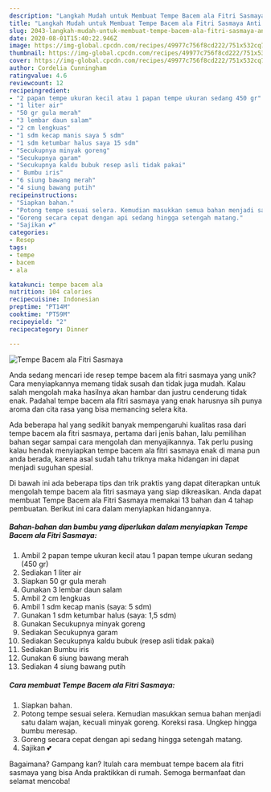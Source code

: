 ```yaml
---
description: "Langkah Mudah untuk Membuat Tempe Bacem ala Fitri Sasmaya Anti Gagal"
title: "Langkah Mudah untuk Membuat Tempe Bacem ala Fitri Sasmaya Anti Gagal"
slug: 2043-langkah-mudah-untuk-membuat-tempe-bacem-ala-fitri-sasmaya-anti-gagal
date: 2020-08-01T15:40:22.946Z
image: https://img-global.cpcdn.com/recipes/49977c756f8cd222/751x532cq70/tempe-bacem-ala-fitri-sasmaya-foto-resep-utama.jpg
thumbnail: https://img-global.cpcdn.com/recipes/49977c756f8cd222/751x532cq70/tempe-bacem-ala-fitri-sasmaya-foto-resep-utama.jpg
cover: https://img-global.cpcdn.com/recipes/49977c756f8cd222/751x532cq70/tempe-bacem-ala-fitri-sasmaya-foto-resep-utama.jpg
author: Cordelia Cunningham
ratingvalue: 4.6
reviewcount: 12
recipeingredient:
- "2 papan tempe ukuran kecil atau 1 papan tempe ukuran sedang 450 gr"
- "1 liter air"
- "50 gr gula merah"
- "3 lembar daun salam"
- "2 cm lengkuas"
- "1 sdm kecap manis saya 5 sdm"
- "1 sdm ketumbar halus saya 15 sdm"
- "Secukupnya minyak goreng"
- "Secukupnya garam"
- "Secukupnya kaldu bubuk resep asli tidak pakai"
- " Bumbu iris"
- "6 siung bawang merah"
- "4 siung bawang putih"
recipeinstructions:
- "Siapkan bahan."
- "Potong tempe sesuai selera. Kemudian masukkan semua bahan menjadi satu dalam wajan, kecuali minyak goreng. Koreksi rasa. Ungkep hingga bumbu meresap."
- "Goreng secara cepat dengan api sedang hingga setengah matang."
- "Sajikan 💕"
categories:
- Resep
tags:
- tempe
- bacem
- ala

katakunci: tempe bacem ala 
nutrition: 104 calories
recipecuisine: Indonesian
preptime: "PT14M"
cooktime: "PT59M"
recipeyield: "2"
recipecategory: Dinner

---
```



![Tempe Bacem ala Fitri Sasmaya](https://img-global.cpcdn.com/recipes/49977c756f8cd222/751x532cq70/tempe-bacem-ala-fitri-sasmaya-foto-resep-utama.jpg)

Anda sedang mencari ide resep tempe bacem ala fitri sasmaya yang unik? Cara menyiapkannya memang tidak susah dan tidak juga mudah. Kalau salah mengolah maka hasilnya akan hambar dan justru cenderung tidak enak. Padahal tempe bacem ala fitri sasmaya yang enak harusnya sih punya aroma dan cita rasa yang bisa memancing selera kita.



Ada beberapa hal yang sedikit banyak mempengaruhi kualitas rasa dari tempe bacem ala fitri sasmaya, pertama dari jenis bahan, lalu pemilihan bahan segar sampai cara mengolah dan menyajikannya. Tak perlu pusing kalau hendak menyiapkan tempe bacem ala fitri sasmaya enak di mana pun anda berada, karena asal sudah tahu triknya maka hidangan ini dapat menjadi suguhan spesial.


Di bawah ini ada beberapa tips dan trik praktis yang dapat diterapkan untuk mengolah tempe bacem ala fitri sasmaya yang siap dikreasikan. Anda dapat membuat Tempe Bacem ala Fitri Sasmaya memakai 13 bahan dan 4 tahap pembuatan. Berikut ini cara dalam menyiapkan hidangannya.

<!--inarticleads1-->

##### Bahan-bahan dan bumbu yang diperlukan dalam menyiapkan Tempe Bacem ala Fitri Sasmaya:

1. Ambil 2 papan tempe ukuran kecil atau 1 papan tempe ukuran sedang (450 gr)
1. Sediakan 1 liter air
1. Siapkan 50 gr gula merah
1. Gunakan 3 lembar daun salam
1. Ambil 2 cm lengkuas
1. Ambil 1 sdm kecap manis (saya: 5 sdm)
1. Gunakan 1 sdm ketumbar halus (saya: 1,5 sdm)
1. Gunakan Secukupnya minyak goreng
1. Sediakan Secukupnya garam
1. Sediakan Secukupnya kaldu bubuk (resep asli tidak pakai)
1. Sediakan  Bumbu iris
1. Gunakan 6 siung bawang merah
1. Sediakan 4 siung bawang putih




<!--inarticleads2-->

##### Cara membuat Tempe Bacem ala Fitri Sasmaya:

1. Siapkan bahan.
1. Potong tempe sesuai selera. Kemudian masukkan semua bahan menjadi satu dalam wajan, kecuali minyak goreng. Koreksi rasa. Ungkep hingga bumbu meresap.
1. Goreng secara cepat dengan api sedang hingga setengah matang.
1. Sajikan 💕




Bagaimana? Gampang kan? Itulah cara membuat tempe bacem ala fitri sasmaya yang bisa Anda praktikkan di rumah. Semoga bermanfaat dan selamat mencoba!
